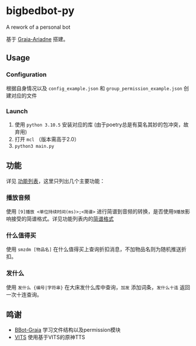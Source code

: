 # bigbedbot-py

A rework of a personal bot

基于 [Graia-Ariadne](../../../../GraiaProject/Ariadne) 搭建。

## Usage

### Configuration

根据自身情况以及 `config_example.json` 和 `group_permission_example.json` 创建对应的文件

### Launch

1. 使用 `python 3.10.5` 安装对应的库 (由于poetry总是有莫名其妙的包冲突，故弃用)
2. 打开 `mcl` （版本需高于2.0）
3. `python3 main.py`

## 功能

详见 [功能列表](features.md)，这里只列出几个主要功能：

### 播放音频

使用 `[9]播放 <单位持续时间(ms)>;<简谱>` 进行简谱到音频的转换，是否使用`9播放`影响接受的简谱格式。详见功能列表内的[简谱格式](features.md#播放音频)

### 什么值得买

使用 `smzdm [物品名]` 在什么值得买上查询折扣消息，不加物品名则为随机推送折扣。

### 发什么

使用 `发什么 {编号|字符串}` 在大床发什么库中查询，`加发` 添加词条，`发什么十连` 返回一次十连查询。

## 鸣谢

- [BBot-Graia](../../../../djkcyl/BBot-Graia) 学习文件结构以及permission模块
- [VITS](../../../../jaywalnut310/vits/) 使用基于VITS的原神TTS
